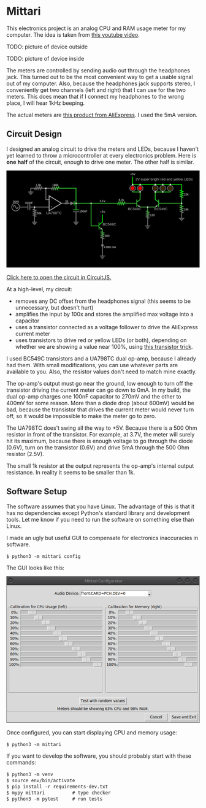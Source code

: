# Mittari

This electronics project is an analog CPU and RAM usage meter for my computer.
The idea is taken from [this youtube video](https://www.youtube.com/watch?v=4J-DTbZlJ5I).

TODO: picture of device outside

TODO: picture of device inside

The meters are controlled by sending audio out through the headphones jack.
This turned out to be the most convenient way to get a usable signal out of my computer.
Also, because the headphones jack supports stereo,
I conveniently get two channels (left and right) that I can use for the two meters.
This does mean that if I connect my headphones to the wrong place,
I will hear 1kHz beeping.

The actual meters are [this product from AliExpress](https://www.aliexpress.com/item/1005004735059319.html).
I used the 5mA version.


## Circuit Design

I designed an analog circuit to drive the meters and LEDs,
because I haven't yet learned to throw a microcontroller at every electronics problem.
Here is **one half** of the circuit, enough to drive one meter.
The other half is similar.

![circuit diagram](circuit.png)

[Click here to open the circuit in CircuitJS.](https://www.falstad.com/circuit/circuitjs.html?ctz=CQAgjCAMB0l3BWEB2aA2MBOZAOBaFkAmbSQkBSCkAFgGYKBTAWjDACgAlEZuo8ZGh5oaAoVQhh4UWHRpIqi6AnYBjHnzHghYQVHCx4R43DAtkPGPDSZItsHWR06aRy4WGOAJ21awQoiJRKnx4dgBzX0DRfxAgxSh2AEMQEW0JGhi0KhxaaGDwExlIOhKcZGIaIhsRBAdLWCD5PDAabHlIHDoEBikjdgB3VJi9WN1xdh80zB1MkBn9MBx+qdEFqnXwZcgI-U22fkVB4fA56Ymh1rWdTH519gATdOesfn8qfgfGADMkgFcADYAFzU4FuL3B0UW5hAdFgNneYDqRDkSNwxUgHEirziQTB-Hi+h2l3B73x8wu5LJRHwzx2QLitJpQlKomZix4YGgmFKXUwOBo5QIAsCMlcIjkPTgmBoaC6QkoVC+v0BIO4rLiNCoGpxCS11ASMBUPg1RGIsMgoj4CUV7Ec2stsKIDqtcvARN2GpcuS9Ao9Q3Z1KZtOJjJ02VhCDeEaIXFommW8f4mj1ISJMhUDJoYwjsqyCQgzBg9BlMzQBFciuzYrlaCIOEw-KWkCCbAocBAyv+wPY-n4UdyiYH4DABM7P27QOYAMYTwgMHExQ4DJEEgjw7JEgaeEgTgcSKCCAQbVyRtsLf5RFeyFlOH7Ha7quOea0bR0elDb60G4-k1oC3Gf8An1CRnV2L9CQgkNEiGF9Ey-RNPwWId6xARC-2zcNtSjOk0OdHY+woCMhwjA44nHFVgWnWd3QXIlYA4QiEHBIdSVHcjHyomc5zFejMWODd2NCEdDgE0ihLY0ShmY-gSJyI5pOIkJUPQ6TUKuCh1PYgi61oNJ4LSMjPgnVVqJ4w0GN7XT6FkqgbJEjiTK4mj5z4jhYITOz9IUpMHJfMjP0M9j-LmUMZLQqhVwixIfDJOK5k3Qo4D-KLEyixKkTCVY10i-VnVPLYwkiKL8uGD48SOAAPWgzgYOULHLWhwCQIgADUAB0AGdOr+AAHRgvC6gAjLwAEtwgACyBLqvFnLqkgAOweLqAE9GABAEAHsBi6gAZABRAARTr2Gqgg4kgHRSguzAmqREAAFUAEFkH5AAVABhU6LRa49YQwRkLBiJAACEPuPTAvuq7M3gbPTchxYGQDBiGoc0mI4YQRNEea5HwbaL7Nv0ArRxIbV8hwfwqkoGUbF3RqrFMfQFFhU5WdFcrYXYImsDQxZun8W7GcxJcSmwUpnDIHldIgN5broO0CoAMVcpQyE5EBWs24EknCRh2CAA)

At a high-level, my circuit:
- removes any DC offset from the headphones signal (this seems to be unnecessary, but doesn't hurt)
- amplifies the input by 100x and stores the amplified max voltage into a capacitor
- uses a transistor connected as a voltage follower to drive the AliExpress current meter
- uses transistors to drive red or yellow LEDs (or both),
    depending on whether we are showing a value near 100%,
    using [this transistor trick](https://electronics.stackexchange.com/q/164068).

I used BC549C transistors and a UA798TC dual op-amp,
because I already had them.
With small modifications, you can use whatever parts are available to you.
Also, the resistor values don't need to match mine exactly.

The op-amp's output must go near the ground,
low enough to turn off the transistor driving the current meter can go down to 0mA.
In my build, the dual op-amp charges one 100nF capacitor to 270mV and the other to 400mV for some reason.
More than a diode drop (about 600mV) would be bad,
because the transistor that drives the current meter would never turn off,
so it would be impossible to make the meter go to zero.

The UA798TC does't swing all the way to +5V.
Because there is a 500 Ohm resistor in front of the transistor.
For example, at 3.7V, the meter will surely hit its maximum,
because there is enough voltage to
go through the diode (0.6V), turn on the transistor (0.6V)
and drive 5mA through the 500 Ohm resistor (2.5V).

The small 1k resistor at the output represents the op-amp's internal output resistance.
In reality it seems to be smaller than 1k.


## Software Setup

The software assumes that you have Linux.
The advantage of this is that it has no dependencies
except Python's standard library and development tools.
Let me know if you need to run the software on something else than Linux.

I made an ugly but useful GUI to compensate for electronics inaccuracies in software.

```
$ python3 -m mittari config
```

The GUI looks like this:

![config GUI](config-screenshot.png)

Once configured, you can start displaying CPU and memory usage:

```
$ python3 -m mittari
```

If you want to develop the software, you should probably start with these commands:

```
$ python3 -m venv
$ source env/bin/activate
$ pip install -r requirements-dev.txt
$ mypy mittari          # type checker
$ python3 -m pytest     # run tests
```
